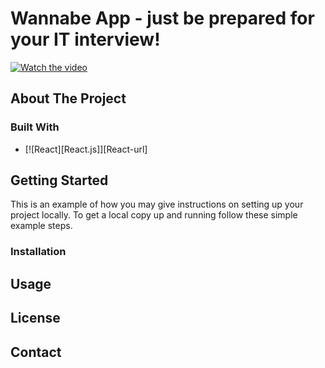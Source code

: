 # Wannabe App - just be prepared for your IT interview!

[![Watch the video](https://i.imgur.com/vKb2F1B.png)](https://youtu.be/vt5fpE0bzSY)

## About The Project

### Built With

- [![React][React.js]][React-url]

## Getting Started

This is an example of how you may give instructions on setting up your project locally.
To get a local copy up and running follow these simple example steps.

### Installation

## Usage

## License

## Contact
